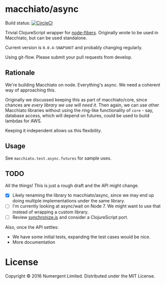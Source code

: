 # macchiato/async

Build status: 
[![CircleCI](https://circleci.com/gh/macchiato-framework/macchiato-futures.svg?style=svg)](https://circleci.com/gh/macchiato-framework/macchiato-futures)

Trivial ClojureScript wrapper for [node-fibers](https://github.com/laverdet/node-fibers). Originally wrote to be used in Macchiato, but can be used standalone.

Current version is `0.0.4-SNAPSHOT` and probably changing regularly. 

Using git-flow. Please submit your pull requests from develop.

## Rationale

We're building Macchiato on node. Everything's async. We need a coherent way of approaching this.

Originally we discussed keeping this as part of macchiato/core, since chances are *every library we use will need it*. Then again, we can use other Macchiato libraries without using the ring-like functionality of `core` - say, database access, which will depend on futures, could be used to build lambdas for AWS.

Keeping it independent allows us this flexibility.

## Usage

See `macchiato.test.async.futures` for sample uses.

## TODO

All the things!  This is just a rough draft and the API might change. 

- [x] Likely renaming the library to macchiato/async, since we may end up doing multiple implementations under the same library.
- [ ] I'm currently looking at async/wait on Node 7. We might want to use that instead of wrapping a custom library.
- [ ] Review [synchronize.js](http://alexeypetrushin.github.io/synchronize/docs/index.html) and consider a ClojureScript port.

Also, once the API settles:

- We have some initial tests, expanding the test cases would be nice.
- More documentation


# License

Copyright © 2016 Numergent Limited. Distributed under the MIT License.